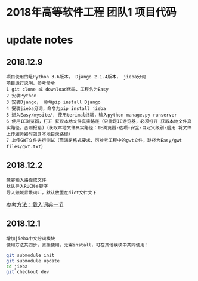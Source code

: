 2018年高等软件工程 团队1 项目代码
===============================

# update notes
## 2018.12.9
    项目使用的是Python 3.6版本， Django 2.1.4版本， jieba分词
    项目运行说明，参考命令
    1 git clone 或 download代码，工程名为Easy
    2 安装Python
    3 安装Django， 命令pip install Django
    4 安装jieba分词，命令为pip install jieba
    5 进入Easy/mysite/, 使用terimal终端，输入python manage.py runserver
    6 使用IE浏览器，打开 获取本地文件真实路径（只能是IE游览器，必须打开 获取本地文件真实路径，否则报错)（获取本地文件真实路径：IE浏览器-选项-安全-自定义级别-启用 将文件上传服务器时包含本地目录路径）
    7 上传GWT文件进行测试（需满足格式要求，可参考工程中的gwt文件，路径为Easy/gwt files/gwt.txt）

## 2018.12.2
    兼容输入路径或文件
    默认导入RUCM关键字
    导入领域背景词汇，默认放置在dict文件夹下
[参考方法：载入词典一节](https://github.com/Ming-Yang/jieba)
## 2018.12.1 
    增加jieba中文分词模块
    使用方法共四步，直接使用，无需install，可在其他模块中共同使用：
```Bash
git submodule init
git submodule update
cd jieba
git checkout dev
```
